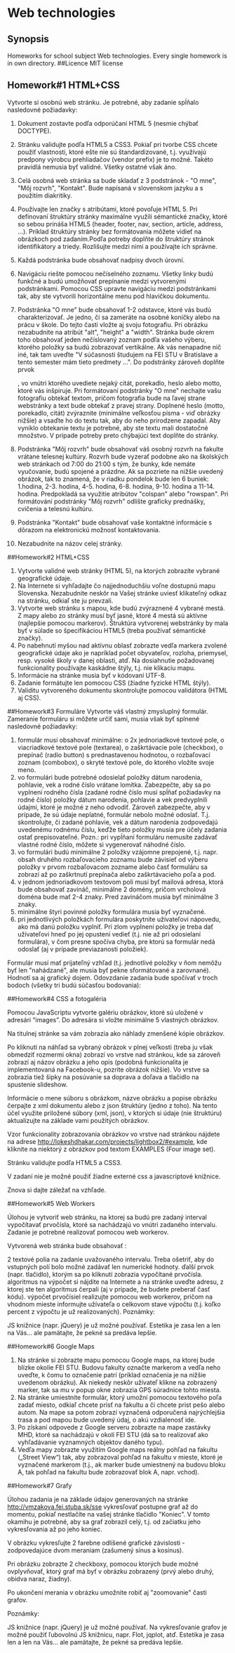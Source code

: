 # Web technologies

## Synopsis
Homeworks for school subject Web technologies.
Every single homework is in own directory.
##Licence
MIT license
## Homework#1 HTML+CSS

Vytvorte si osobnú web stránku. Je potrebné, aby zadanie spĺňalo nasledovné požiadavky:
1.	Dokument zostavte podľa odporúčaní HTML 5 (nesmie chýbať DOCTYPE).

2.	Stránku validujte podľa HTML5 a CSS3. Pokiaľ pri tvorbe CSS chcete použiť vlastnosti, ktoré ešte nie sú štandardizované, t.j. využívajú predpony výrobcu prehliadačov (vendor prefix) je to možné. Takéto pravidlá nemusia byť validné. Všetky ostatné však áno.
3.	Celá osobná web stránka sa bude skladať z 3 podstránok - "O mne", "Môj rozvrh", "Kontakt". Bude napísaná v slovenskom jazyku a s použitím diakritiky.
4.	Používajte len značky s atribútami, ktoré povoľuje HTML 5. Pri definovaní štruktúry stránky maximálne využili sémantické značky, ktoré so sebou prináša HTML5 (header, footer, nav, section, article, address, ...). Príklad štruktúry stránky bez formátovania môžete vidieť na obrázkoch pod zadaním.Podľa potreby doplňte do štruktúry stránok identifikátory a triedy. Rozlišujte medzi nimi a používajte ich správne.
5.	Každá podstránka bude obsahovať nadpisy dvoch úrovní.
6.	Navigáciu riešte pomocou nečíselného zoznamu. Všetky linky budú funkčné a budú umožňovať prepínanie medzi vytvorenými podstránkami. Pomocou CSS upravte navigáciu medzi podstránkami tak, aby ste vytvorili horizontálne menu pod hlavičkou dokumentu.
7.	Podstránka "O mne" bude obsahovať 1-2 odstavce, ktoré vás budú charakterizovať. Je jedno, či sa zameráte na osobné koníčky alebo na prácu v škole. Do tejto časti vložte aj svoju fotografiu. Pri obrázku nezabudnite na atribút "alt", "height" a "width". 
Stránka bude okrem toho obsahovať jeden nečíslovaný zoznam podľa vašeho výberu, ktorého položky sa budú zobrazovať vertikálne. Ak vás nenapadne nič iné, tak tam uveďte "V súčasnosti študujem na FEI STU v Bratislave a tento semester mám tieto predmety ...". 
Do podstránky zároveň doplňte prvok <aside>, vo vnútri ktorého uvediete nejaký citát, porekadlo, heslo alebo motto, ktoré vás inšpiruje.
Pri formátovaní podstránky "O mne" nechajte vašu fotografiu obtekať textom, pričom fotografia bude na ľavej strane webstránky a text bude obtekať z pravej strany. Doplnené heslo (motto, porekadlo, citát) zvýraznite (minimálne veľkosťou písma - viď obrázky nižšie) a vsaďte ho do textu tak, aby do neho prirodzene zapadal. Aby vyniklo obtekanie textu je potrebné, aby ste textu mali dostatočné množstvo. V prípade potreby preto chýbajúci text doplňte do stránky.
8.	Podstránka "Môj rozvrh" bude obsahovať váš osobný rozvrh na fakulte vrátane telesnej kultúry. Rozvrh bude vyzerať podobne ako na školských web stránkach od 7:00 do 21:00 s tým, že bunky, kde nemáte vyučovanie, budú spojené a prázdne. Ak sa pozriete na nižšie uvedený obrázok, tak to znamená, že v riadku pondelok bude len 6 buniek: 1.hodina, 2-3. hodina, 4-5. hodina, 6-8. hodina, 9-10. hodina a 11-14. hodina. Predpokladá sa využitie  atribútov "colspan" alebo "rowspan". 
Pri formátování podstránky "Môj rozvrh" odlíšte graficky prednášky, cvičenia a telesnú kultúru.
9.	Podstránka "Kontakt" bude obsahovať vaše kontaktné informácie s dôrazom na elektronickú možnosť kontaktovania.
10.	Nezabudnite na názov celej stránky.


##Homework#2 HTML+CSS
1.	Vytvorte validné web stránky (HTML 5), na ktorých zobrazíte vybrané geografické údaje.
2.	Na Internete si vyhľadajte čo najjednoduchšiu voľne dostupnú mapu Slovenska. Nezabudnite neskôr na Vašej stránke uviesť klikateľný odkaz na stránku, odkiaľ ste ju prevzali.
3.	Vytvorte web stránku s mapou, kde budú zvýraznené 4 vybrané mestá. Z mapy alebo zo stránky musí byť jasné, ktoré 4 mestá sú aktívne (najlepšie pomocou markerov). Štruktúra vytvorenej webstránky by mala byť v súlade so špecifikáciou HTML5 (treba používať sémantické značky).
4.	Po nabehnutí myšou nad aktívnu oblasť zobrazte vedľa markera zvolené geografické údaje ako je napríklad počet obyvateľov, rozloha, priemysel, resp. vysoké školy v danej oblasti, atď. Na dosiahnutie požadovanej funkcionality používajte kaskádne štýly, t.j. nie klikaciu mapu.
5.	Informácie na stránke musia byť v kódovaní UTF-8.
6.	Zadanie formátujte len pomocou CSS (žiadne fyzické HTML štýly).
7.	Validitu vytvoreného dokumentu skontrolujte pomocou validátora (HTML aj CSS).


##Homework#3 Formuláre
Vytvorte váš vlastný zmysluplný formulár. Zameranie formuláru si môžete určiť sami, musia však byť splnené nasledovné požiadavky:

1.	formulár musí obsahovať minimálne:
o	2x jednoriadkové textové pole,
o	viacriadkové textové pole (textarea),
o	zaškrtávacie pole (checkbox),
o	prepínač (radio button) s prednastavenou hodnotou,
o	rozbaľovací zoznam (combobox),
o	skryté textové pole, do ktorého vložíte svoje meno.
2.	vo formulári bude potrebné odosielať položky dátum narodenia, pohlavie, vek a rodné číslo vrátane lomítka. Zabezpečte, aby sa po vyplnení rodného čísla (zadané rodné číslo musí spĺňať požiadavky na rodné číslo) položky dátum narodenia, pohlavie a vek predvyplnili údajmi, ktoré je možné z neho odvodiť. Zároveň zabezpečte, aby v prípade, že sú údaje neplatné, formulár nebolo možné odoslať. T.j. skontrolujte, či zadané pohlavie, vek a dátum narodenia zodpovedajú uvedenému rodnému číslu, keďže tieto položky musia pre účely zadania ostať prepisovateľné. 
Pozn.: pri vypĺňaní formuláru nemusíte zadávať vlastné rodné číslo, môžete si vygenerovať náhodné číslo.
3.	vo formulári budú minimálne 2 položky vzájomne prepojené, t.j. napr. obsah druhého rozbaľovacieho zoznamu bude závisieť od výberu položky v prvom rozbaľovacom zozname alebo časť formuláru sa zobrazí až po zaškrtnutí prepínača alebo zaškrtávacieho poľa a pod.
4.	v jednom jednoriadkovom textovom poli musí byť mailová adresa, ktorá bude obsahovať zavináč, minimálne 2 domény, pričom vrcholová doména bude mať 2-4 znaky. Pred zavináčom musia byť minimálne 3 znaky.
5.	minimálne štyri povinné položky formulára musia byť vyznačené. 
6.	pri jednotlivých položkách formulára poskytnite užívateľovi nápovedu, ako má danú položku vyplniť. Pri zlom vyplnení položky je treba dať užívateľovi hneď po jej opustení vedieť (t.j. nie až pri odosielaní formulára), v čom presne spočíva chyba, pre ktorú sa formulár nedá odoslať (aj v prípade previazanosti položiek). 

Formulár musí mať prijateľný vzhľad (t.j. jednotlivé položky v ňom nemôžu byť len "nahádzané", ale musia byť pekne sformátované a zarovnané). Hodnotí sa aj grafický dojem.
Odovzdanie zadania bude spočívať v troch bodoch (všetky tri budú súčasťou bodovania):

##Homework#4 CSS a fotogaléria

Pomocou JavaScriptu vytvorte galériu obrázkov, ktoré sú uložené v adresári “images”. Do adresára si vložte minimálne 5 vlastných obrázkov. 

Na titulnej stránke sa vám zobrazia ako náhlady zmenšené kópie obrázkov. 

Po kliknutí na náhľad sa vybraný obrázok v plnej veľkosti (treba ju však obmedziť rozmermi okna) zobrazí vo vrstve nad stránkou, kde sa zároveň zobrazí aj názov obrázku a jeho opis (podobná funkcionalita je implementovaná na Facebook-u, pozrite obrázok nižšie). Vo vrstve sa zobrazia tiež šipky na posúvanie sa doprava a doľava a tlačidlo na spustenie slideshow. 

Informácie o mene súboru s obrázkom, názve obrázku a popise obrázku čerpajte z xml dokumentu alebo z json štruktúry (jedno z toho). Na tento účel využite priložené súbory (xml, json), v ktorých si údaje (nie štruktúru) aktualizujte na základe vami použitých obrázkov.

Vzor funkcionality zobrazovania obrázkov vo vrstve nad stránkou nájdete na adrese http://lokeshdhakar.com/projects/lightbox2/#example, kde kliknite na niektorý z obrázkov pod textom EXAMPLES (Four image set).

Stránku validujte podľa HTML5 a CSS3. 

V zadaní nie je možné použiť žiadne externé css a javascriptové knižnice.

Znova si dajte záležať na vzhľade. 

##Homework#5 Web Workers

Úlohou je vytvoriť web stránku, na ktorej sa budú pre zadaný interval vypočítavať  prvočísla, ktoré sa nachádzajú vo vnútri zadaného intervalu. Zadanie je potrebné realizovať pomocou web workerov.

Vytvorená web stránka bude obsahovať :

2 textové polia na zadanie uvažovaného intervalu.  Treba ošetriť, aby do vstupných polí bolo možné zadávať len numerické hodnoty.
ďalší prvok (napr. tlačidlo), ktorým sa po kliknutí zobrazia vypočítané prvočísla.
algoritmus na výpočet si nájdite na Internete a na stránke uveďte adresu, z ktorej ste ten algoritmus čerpali (aj v prípade, že budete preberať časť kódu).
výpočet prvočísiel realizujte pomocou web workerov, pričom na vhodnom mieste informujte užívateľa o celkovom stave výpočtu (t.j. koľko percent z výpočtu je už realizovaných).
Poznámky:

JS knižnice (napr. jQuery) je už možné používať.
Estetika je zasa len a len na Vás... ale pamätajte, že pekné sa predáva lepšie.

##Homework#6 Google Maps

1.	Na stránke si zobrazte mapu pomocou Google maps, na ktorej bude blízke okolie FEI STU. Budovu fakulty označte markerom a vedľa neho uveďte, k čomu to označenie patrí (príklad označenia je na nižšie uvedenom obrázku). Ak niekedy neskôr užívateľ klikne na zobrazený marker, tak sa mu v popup okne zobrazia GPS súradnice tohto miesta.
2.	Na stránke umiestnite formulár, ktorý umožní pomocou textového poľa zadať miesto, odkiaľ chcete prísť na fakultu a či chcete prist pešo alebo autom. Na mape sa potom zobrazí vyznačená odporučená najrýchlejšia trasa a pod mapou bude uvedený údaj, o akú vzdialenosť ide.
3.	Po získaní odpovede z Google serveru zobrazte na mape zastávky MHD, ktoré sa nachádzajú v okolí FEI STU (dá sa to realizovať ako vyhľadávanie vyznamných objektov daného typu).
4.	Vedľa mapy zobrazte využitím Google maps reálny pohľad na fakultu („Street View“) tak, aby zobrazoval pohľad na fakultu v mieste, ktoré je vyznačené markerom (t.j., ak marker bude umiestnený na budovu bloku A, tak pohľad na fakultu bude zobrazovať blok A, napr. vchod). 


##Homework#7 Grafy

Úlohou zadania je na základe údajov generovaných na stránke http://vmzakova.fei.stuba.sk/sse  vykresľovať postupne graf až do momentu, pokiaľ nestlačíte na vašej stránke tlačidlo "Koniec". V tomto okamihu je potrebné, aby sa graf zobrazil celý, t.j. od začiatku jeho vykresľovania až po jeho koniec.

V obrázku vykresľujte 2 farebne odlíšené grafické závislosti - zodpovedajúce dvom meraniam (zašumený sínus a kosínus). 

Pri obrázku zobrazte 2 checkboxy, pomocou ktorých bude možné ovplyvňovať, ktorý graf má byť v obrázku zobrazený (prvý alebo druhý, obidva naraz, žiadny). 

Po ukončení merania v obrázku umožnite robiť aj "zoomovanie" časti grafov.

Poznámky:

JS knižnice (napr. jQuery) je už možné používať.
Na vykresľovanie grafov je možné použiť ľubovolnú JS knižnicu, napr. Flot, jqplot, atď.
Estetika je zasa len a len na Vás... ale pamätajte, že pekné sa predáva lepšie.